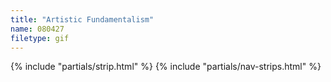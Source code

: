 ```yaml
---
title: "Artistic Fundamentalism"
name: 080427
filetype: gif
---
```


{% include "partials/strip.html" %}
{% include "partials/nav-strips.html" %}